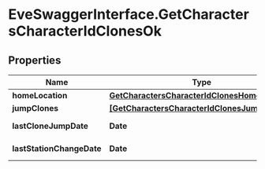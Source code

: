 # EveSwaggerInterface.GetCharactersCharacterIdClonesOk

## Properties
Name | Type | Description | Notes
------------ | ------------- | ------------- | -------------
**homeLocation** | [**GetCharactersCharacterIdClonesHomeLocation**](GetCharactersCharacterIdClonesHomeLocation.md) |  | [optional] 
**jumpClones** | [**[GetCharactersCharacterIdClonesJumpClone]**](GetCharactersCharacterIdClonesJumpClone.md) | jump_clones array | 
**lastCloneJumpDate** | **Date** | last_clone_jump_date string | [optional] 
**lastStationChangeDate** | **Date** | last_station_change_date string | [optional] 


